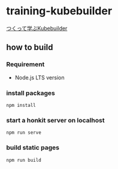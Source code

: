 # training-kubebuilder

[つくって学ぶKubebuilder](https://zoetrope.github.io/kubebuilder-training/)

## how to build

### Requirement
- Node.js LTS version

###  install packages
```
npm install
```

### start a honkit server on localhost
```console
npm run serve
```

### build static pages
```console
npm run build
```
